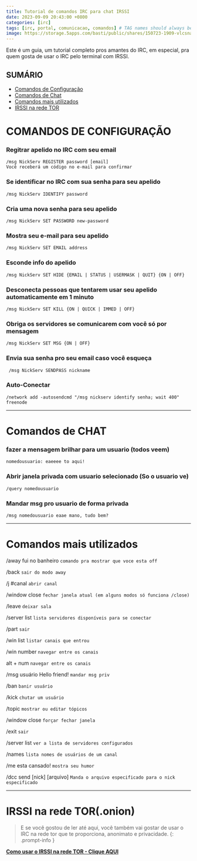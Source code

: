 ```yaml
---
title: Tutorial de comandos IRC para chat IRSSI
date: 2023-09-09 20:43:00 +0800
categories: [irc]
tags: [irc, portal, comunicacao, comandos] # TAG names should always be lowercase
image: https://storage.5apps.com/basti/public/shares/150723-1909-vlcsnap-2015-07-23-21h09m27s277.png
---
```


Este é um guia, um tutorial completo pros amantes do IRC, em especial, pra quem gosta de usar o IRC pelo terminal com IRSSI.

## SUMÁRIO

- [ Comandos de Configuração](#comandos-de-configuração)
- [ Comandos de Chat](#comandos-de-chat)
- [ Comandos mais utilizados](#comandos-mais-utilizados)
- [ IRSSI na rede TOR](#irssi-na-rede-toronion)


# COMANDOS DE CONFIGURAÇÃO

### Regitrar apelido no IRC com seu email

```
/msg NickServ REGISTER password [email]
Você receberá um código no e-mail para confirmar
```

### Se identificar no IRC com sua senha para seu apelido

```
/msg NickServ IDENTIFY password
```

### Cria uma nova senha para seu apelido

```
/msg NickServ SET PASSWORD new-password
```

### Mostra seu e-mail para seu apelido

```
/msg NickServ SET EMAIL address
```

### Esconde info do apelido

```
/msg NickServ SET HIDE {EMAIL | STATUS | USERMASK | QUIT} {ON | OFF}
```

### Desconecta pessoas que tentarem usar seu apelido automaticamente em 1 minuto

```
/msg NickServ SET KILL {ON | QUICK | IMMED | OFF}
```

### Obriga os servidores se comunicarem com você só por mensagem

```
/msg NickServ SET MSG {ON | OFF}
```

### Envia sua senha pro seu email caso você esqueça

```
 /msg NickServ SENDPASS nickname
```

### Auto-Conectar

```
/network add -autosendcmd "/msg nickserv identify senha; wait 400" freenode
```

---

# Comandos de CHAT

### fazer a mensagem brilhar para um usuario (todos veem)

```
nomedousuario: eaeeee to aqui!
```

### Abrir janela privada com usuario selecionado (So o usuario ve)

```
/query nomedousuario
```

### Mandar msg pro usuario de forma privada

```
/msg nomedousuario eaae mano, tudo bem?
```

---

# Comandos mais utilizados

/away fui no banheiro `comando pra mostrar que voce esta off`

/back `sair do modo away`

/j #canal `abrir canal`

/window close `fechar janela atual (em alguns modos só funciona /close)`

/leave `deixar sala`

/server list `lista servidores disponíveis para se conectar`

/part `sair`

/win list `listar canais que entrou`

/win number `navegar entre os canais`

alt + num `navegar entre os canais`

/msg usuário Hello friend! `mandar msg priv`

/ban `banir usuário`

/kick `chutar um usuário`

/topic `mostrar ou editar tópicos`

/window close `forçar fechar janela`

/exit `sair`

/server list `ver a lista de servidores configurados`

/names `lista nomes de usuários de um canal`

/me esta cansado! `mostra seu humor`

/dcc send [nick] [arquivo] `Manda o arquivo especificado para o nick especificado`

---

# IRSSI na rede TOR(.onion)

> E se você gostou de ler até aqui, você também vai gostar de usar o IRC na rede tor que te proporciona, anonimato e privacidade.
{: .prompt-info }

[**Como usar o IRSSI na rede TOR - Clique AQUI**](/posts/fale-comigo-canal-irc/)

